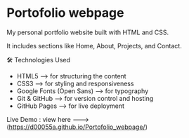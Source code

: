 # Portofolio webpage
My personal portfolio website built with HTML and CSS.  

It includes sections like Home, About, Projects, and Contact.  


🛠️ Technologies Used
- HTML5 --> for structuring the content
- CSS3 --> for styling and responsiveness
- Google Fonts (Open Sans) --> for typography
- Git & GitHub --> for version control and hosting
- GitHub Pages --> for live deployment



Live Demo : view here ---> (https://d00055a.github.io/Portofolio_webpage/)

